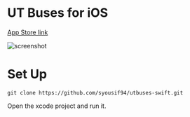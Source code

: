 # UT Buses for iOS

[App Store link](https://appsto.re/us/n2wYab.i)

![screenshot](https://i.imgur.com/ZlaWpFb.png "Screenshot")

# Set Up

`git clone https://github.com/syousif94/utbuses-swift.git`

Open the xcode project and run it.
